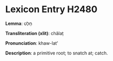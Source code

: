 # Lexicon Entry H2480

**Lemma**: חָלַט

**Transliteration (xlit)**: châlaṭ

**Pronunciation**: khaw-lat'

**Description**:
a primitive root; to snatch at; catch.
